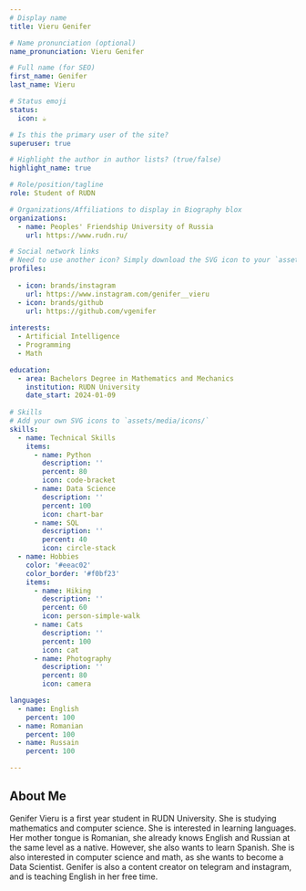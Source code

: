 ```yaml
---
# Display name
title: Vieru Genifer

# Name pronunciation (optional)
name_pronunciation: Vieru Genifer

# Full name (for SEO)
first_name: Genifer
last_name: Vieru

# Status emoji
status:
  icon: ☕️

# Is this the primary user of the site?
superuser: true

# Highlight the author in author lists? (true/false)
highlight_name: true

# Role/position/tagline
role: Student of RUDN 

# Organizations/Affiliations to display in Biography blox
organizations:
  - name: Peoples' Friendship University of Russia
    url: https://www.rudn.ru/

# Social network links
# Need to use another icon? Simply download the SVG icon to your `assets/media/icons/` folder.
profiles:
 
  - icon: brands/instagram
    url: https://www.instagram.com/genifer__vieru
  - icon: brands/github
    url: https://github.com/vgenifer
  
interests:
  - Artificial Intelligence
  - Programming
  - Math

education:
  - area: Bachelors Degree in Mathematics and Mechanics
    institution: RUDN University
    date_start: 2024-01-09
    
# Skills
# Add your own SVG icons to `assets/media/icons/`
skills:
  - name: Technical Skills
    items:
      - name: Python
        description: ''
        percent: 80
        icon: code-bracket
      - name: Data Science
        description: ''
        percent: 100
        icon: chart-bar
      - name: SQL
        description: ''
        percent: 40
        icon: circle-stack
  - name: Hobbies
    color: '#eeac02'
    color_border: '#f0bf23'
    items:
      - name: Hiking
        description: ''
        percent: 60
        icon: person-simple-walk
      - name: Cats
        description: ''
        percent: 100
        icon: cat
      - name: Photography
        description: ''
        percent: 80
        icon: camera

languages:
  - name: English
    percent: 100
  - name: Romanian
    percent: 100
  - name: Russain
    percent: 100

---
```


## About Me

Genifer Vieru is a first year student in RUDN University. She is studying mathematics and computer science. She is interested in learning languages. Her mother tongue is Romanian, she already knows English and Russian at the same level as a native. However, she also wants to learn Spanish. She is also interested in computer science and math, as she wants to become a Data Scientist. Genifer is also a content creator on telegram and instagram, and is teaching English in her free time. 


